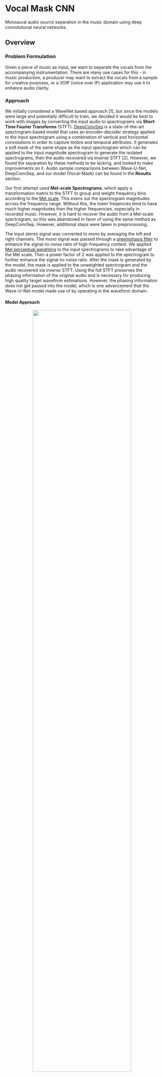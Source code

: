 # Vocal Mask CNN

Monoaural audio source separation in the music domain using deep convolutional neural networks.

## Overview

### Problem Formulation

Given a piece of music as input, we want to separate the vocals from the accompanying instrumentation. There are many use cases for this - in music production, a producer may want to extract the vocals from a sample for creative purposes, or a VOIP (voice over IP) application may use it to enhance audio clarity. 

### Approach

We initially considered a WaveNet based approach [1], but since the models were large and potentially difficult to train, we decided it would be best to work with images by converting the input audio to spectrograms via **Short Time Fourier Transforms** (STFT). [DeepConvSep](https://github.com/MTG/DeepConvSep) is a state-of-the-art spectrogram-based model that uses an encoder-decoder strategy applied to the input spectrogram using a combination of vertical and horizontal convolutions in order to capture timbre and temporal attributes. It generates a soft mask of the same shape as the input spectrogram which can be applied to the input magnitude spectrogram to generate the isolated spectrograms, then the audio recovered via inverse STFT [2]. However, we found the separation by these methods to be lacking, and looked to make improvements on it. Audio sample comparisons between Wave-U-Net, DeepConvSep, and our model (Vocal-Mask) can be found in the **Results** section.

Our first attempt used **Mel-scale Spectrograms**, which apply a transformation matrix to the STFT to group and weight frequency bins according to the [Mel scale](https://en.wikipedia.org/wiki/Mel_scale). This evens out the spectrogram magnitudes across the frequency range. Without this, the lower freqencies tend to have much higher magnitudes than the higher frequencies, especially in recorded music. However, it is hard to recover the audio from a Mel-scale spectrogram, so this was abandoned in favor of using the same method as DeepConvSep. However, additional steps were taken in preprocessing. 

The input stereo signal was converted to mono by averaging the left and right channels. The mono signal was passed through a [preemphasis filter](https://en.wikipedia.org/wiki/Preemphasis_improvement) to enhance the signal-to-noise ratio of high-frequency content. We applied [Mel perceptual weighting](https://librosa.github.io/librosa/generated/librosa.core.perceptual_weighting.html) to the input spectrograms to take advantage of the Mel scale. Then a power factor of 2 was applied to the spectrogram to further enhance the signal-to-noise ratio. After the mask is generated by the model, the mask is applied to the unweighted spectrogram and the audio recovered via inverse STFT. Using the full STFT preserves the phasing information of the original audio and is necessary for producing high quality target waveform estimations. However, the phasing information does not get passed into the model, which is one advancement that the Wave-U-Net model made use of by operating in the waveform domain.  

#### Model Approach  

<p align="center">
    <img src="assets/model_approach.png" width="80%"/>
</p>

For the vocal spectrogram, only the center column of the image is kept. This is converted to a binary mask and used as the target label with size (513,). We wanted to increase the receptive to target field ratio as this seemed to work well for Wave-U-Net. The mixture spectrograms pass through the convolutional neural network, which ends with a 513-way fully-connected layer with a sigmoid to constrain the output to the 0-1 range.  

| Model | Receptive Field | Target Field |
|-------|-----------------|--------------|
| DeepConvSep | 290ms | 290ms |
| Wave-U-Net | 9.21s | 1.02s |
| Vocal-Mask | 290ms | 11.6ms |

Different window sizes of the receptive field for the input spectrogram were tested. Intuitively, larger windows give the network more context for making the prediction. We found that larger window sizes did indeed produce smaller losses, but at a diminishing rate. Larger window sizes also increased GPU memory consumption, so we decided to stay consistent with the window size used by DeepConvSep (25 stft frames ~ 290ms).  

<p align="center">
    <img src="assets/window_sizes_train.png" width="45%"/> <img src="assets/window_sizes_valid.png" width="45%"/>
</p>

#### Inference Procedure  

<p align="center">
    <img src="assets/model_inference.png"/>
</p>

At inference time, the input waveforms are sliced into overlapping 290ms windows with an 11.6ms stride. Each window is converted to Mel-weighted spectrogram and passed through the network to generate the binary mask. The masks are then concatenated and applied to the pre-Mel-weighted spectrogram (which preserves magnitude and phasing information) to produce the isolated vocal-only spectrogram. The audio is then recovered via inverse STFT.  


## Usage

### Dataset

We used the [MUSDB18](https://sigsep.github.io/datasets/musdb.html) for this project. The dataset must be decoded using the [SigSep Stems Decoder](https://github.com/sigsep/sigsep-mus-io). The `preprocess.py` script downsamples the input audio to `hparams.sample_rate` and converts the downsampled audio to spectrogram.  

Run the preprocess script to generate the spectrograms:  
```python preprocess.py <musdb root dir> <output dir>```

The window size and striding for the slices are controlled by `hparams.stft_frames` and `hparams.stft_stride`, respectively. 

### Training

```python train.py <data dir> --checkpoint=<path to checkpoint file (*.pth)>```

The first argument should be the same as the output directory of `preprocess`.  
A pretrained model for `hparams.model_type = 'resnet18'` can be downloaded here: [resnet18_step000033000.pth](https://drive.google.com/open?id=19QciqI26LXrJtQqPiilPzhQHNGbx00pP).  
The window size can be modified with `hparams.stft_frames`. Larger window sizes will require more GPU memory.

### Testing

```python generate.py <path to checkpoint file (*.pth)> <path to mixture wav>```  

This will generate a vocal wav file in the `generated` directory. Below are the parameters in `hparams.py` that control how the mask is applied during inference.
- `hparams.mask_at_eval` - If `True`, the model output will be converted to a binary mask. If `False`, it will be left as a softmask with values in the range (0,1).  
- `hparams.eval_mask_threshold` - Range (0,1). Lower values will allow more audio through, but may also let some instrumentation through as well. Values below this threshold will be set to 0.  

## Results

### Training

A one-cycle learning rate scheduler [5] was used to train the model. A learning rate finder was used find reasonable learning rate boundaries [4]. Based on the plot below, the learning range was selected to be from 1e-4 to 3e-3 from iterations 0 to 3458, then back down to 1e-4 from iterations 3458 to 6917, then trailing down to 1e-6 until iteration 7686.  

<p align="center">
    <img src="assets/lr_find.png" width="60%"/>
</p>

The model was trained using the AdamW optimizer [6] with `beta1` 0.9, `beta2` 0.99, `weight decay` 0.3, and a batch size of 256.

<p align="center">
    <img src="assets/training_loss.png"/>
</p>

### Generated Masks  

Below are example masks generated by the model and the corresponding masked-mixture spectrograms.  

<p align="center">
    <img src="assets/mask1.png" width="45%"/> <img src="assets/mask2.png" width="45%"/>
</p>

### Example Audio  
Audio examples were taken from [here](http://jordipons.me/apps/end-to-end-music-source-separation/) for comparison purposes.

| Mixture | Wave-U-Net | DeepConvSep | Vocal-Mask | Ground Truth |
|--------------------------------------------------------------------------------|--------------------------------------------------------------------------------|--------------------------------------------------------------------------------|--------------------------------------------------------------------------------|--------------------------------------------------------------------------------|
| [Sample 1](https://drive.google.com/open?id=1ZO4g_1R3W1fVodf9RouIdywGIIAVJpvs) | [Sample 1](https://drive.google.com/open?id=1A1w2CKLJCrEX34VPRG1Yun5Hppgias1S) | [Sample 1](https://drive.google.com/open?id=18VOe6ADNbFN7KibjctGmKPwJ5UXleg7Y) | [Sample 1](https://drive.google.com/open?id=1pB0fPbTGTLkTqoJAU1Sl-ueTLKf3k998) | [Sample 1](https://drive.google.com/open?id=1EBcu9BbGcXvAwgBHlkbRTmH-j97XLNGy) |
| [Sample 2](https://drive.google.com/open?id=1alGKLhc0J8yc_8P4GpBgns0DRtJMcFP4) | [Sample 2](https://drive.google.com/open?id=1y2LiTnpf4khqqVQWEs_llHrwR9j8BWAy) | [Sample 2](https://drive.google.com/open?id=1ZSH0R6s5K3kAO3VW_5cR79xu8mxNpdtW) | [Sample 2](https://drive.google.com/open?id=1ok-RYUMKqeXPBjXCSNlSDcEUc6i-jU9p) | [Sample 2](https://drive.google.com/open?id=1Vh3mKoC1fddg-6142pggoBreCCla7dCg) |
| [Sample 3](https://drive.google.com/open?id=1GHGi8i-eRXNEnk88-iLxyOYa0uz8KDlM) | [Sample 3](https://drive.google.com/open?id=1tf1l4yJh8GG_o3pejD5TZm3s8Dw4IrZP) | [Sample 3](https://drive.google.com/open?id=1ND9H6Det-yWDjjhwEzZjjgflBQWyeN2W) | [Sample 3](https://drive.google.com/open?id=1LKnxlwuCOxojQ1nDOvFnLuxqtyHmf5zL) | [Sample 3](https://drive.google.com/open?id=1FiJIm1o3Iz6R52W8oDd2nMTH2INyPzDy) |
| [Sample 4](https://drive.google.com/open?id=1l8wmEc_6yd32VPUYDYOUFZINqtK-Eif4) | [Sample 4](https://drive.google.com/open?id=1BZJDfQWgqJs_s-QWoU0DM4Ma1JZKPBYL) | [Sample 4](https://drive.google.com/open?id=1etJQe4R3lo47nV4GhgXOyBlsUGVLcw0c) | [Sample 4](https://drive.google.com/open?id=15OlwExrmH_tg2IMbudr2vgnx1QjbRuUs) | [Sample 4](https://drive.google.com/open?id=1sok6Pd3MweEw0LDJ8TWG8CxprxPr6pia) |
| [Sample 5](https://drive.google.com/open?id=1wHpW9AxXDg-BZMyxc4XndCHDgkZ5zaL7) | [Sample 5](https://drive.google.com/open?id=1ENCfiPg--AAF3cDRgN9_ebRR4v-W_QYF) | [Sample 5](https://drive.google.com/open?id=19bQGqkKEbHjYrQ-_VB0TqaSORVmu1xGu) | [Sample 5](https://drive.google.com/open?id=1jybq2alNjNmghQRIjKL_P_PiscRhzwAz) | [Sample 5](https://drive.google.com/open?id=1Nr1oCb2NE0qZepbkBpJ6oR_6fDxbGvqW) |

### Spectrogram Comparisons  
Note: The Ground Truth, Wave-U-Net, and DeepConvSep samples have lower sample rate, so the spectrogram is cut off above 4096Hz. 

#### Sample 1 Spectrograms  
<p align="center">
    <img src="assets/specs1.png"/>
</p>

#### Sample 2 Spectrograms  
<p align="center">
    <img src="assets/specs2.png"/>
</p>

#### Sample 3 Spectrograms  
<p align="center">
    <img src="assets/specs3.png"/>
</p>

#### Sample 4 Spectrograms  
<p align="center">
    <img src="assets/specs4.png"/>
</p>

#### Sample 5 Spectrograms  
<p align="center">
    <img src="assets/specs5.png"/>
</p>

### Quantitative Comparisons

Below are quantitative evaluations of the signal and separation quality based on [BSS Eval](https://github.com/sigsep/sigsep-mus-eval) metrics. Shown are the median SDR values when applying the model to the MusDB18 test set. Higher values indicate better separation and signal quality. For the Vocal-Mask model, two methods were evaluated for applying the mask. The first method was with a hard binary mask with 0.5 as the cutoff threshold for vocal content. The second method was using a soft mask with a noise gate at 0.1 such that all values below 0.1 were considered silent.  

| Model | SDR | SIR | SAR |
|-------|-----|-----|-----|
| DeepConvSep | 2.37 | 4.65 | 8.04 |
| Wave-U-Net | 4.60 | 14.30 | 5.54 |
| Vocal-Mask (Soft Mask) | 3.66 | 11.90 | 5.18 |

## Discussion  

The model obtained best BSS Eval scores using the soft mask compared to the hard binary mask. Compared to DeepConvSep, which was also a spectrogram-based method, we were able to achieve significantly improved BSS Eval scores. Unfortunately, we fell short of Wave-U-Net's BSS Eval scores. Qualitatively, we found that our model worked best on acoustic or pop music where the vocals are more prominent in the mix. Fuller mixes have less variation between peaks and troughs in the spectrogram, which resulted in the model having a harder time picking out vocal features and creating less separation. Similarly, the model also has trouble with whispered vocals, as can be heard near the beginning of **Sample 5**, likely due to vocal signal being softer relative to the background. This is one area that Wave-U-Net worked well in where our model did not - Wave-U-Net was able to successfully generate whispered audio.  

One challenge we faced during training was that the model overfit very quickly using fixed or monotonically decreasing learning rate schedulers. Switching to a one-cycle learning rate policy with high learning rates and weight decay regularization resulted in the validation loss hugging the training loss curve more closely without diverging. Experimentation was done with data augmentation in the pitch domain by pitch shifting the vocals before regenerating the mixtures, but this did not improve validation loss. There may be other augmentation procedures that would help however.  

Overall, we made significant improvements on previous spectrogram based methods. Going forward, we would like to see how to incorporate phase information into our method.  

## References

[1] Lluis, F., Pons, J., and Xavier Serra. End-to-end music source separation: is it possible in the waveform domain? 2018. https://arxiv.org/abs/1810.12187  
[2] Chandna, P., Miron, M., Janer, J., and Emilia Gómez. Monoaural Audio Source Separation Using Deep Convolutional Neural Networks. 2017. http://mtg.upf.edu/node/3680  
[3] Rafii, Z., Liutkus, A., Fabian-Robert, S., Mimilakis, S.I., and Rachel Bittner. The MUSDB18 Corpus for music separation. 2017. https://sigsep.github.io/datasets/musdb.html  
[4] Leslie N. Smith. Cyclic Learning Rates. 2015. https://arxiv.org/abs/1506.01186  
[5] Leslie N. Smith. A disciplined approach to neural network hyper-parameters: Part 1 -- learning rate, batch size, momentum, and weight decay. 2018. https://arxiv.org/abs/1803.09820  
[6] Loshchilov, I. and Frank Hutter. Decoupled Weight Decay Regularization. 2017. https://arxiv.org/abs/1711.05101
